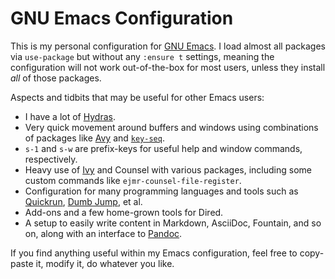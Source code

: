 GNU Emacs Configuration
=======================

This is my personal configuration for [GNU Emacs][Emacs].  I load
almost all packages via `use-package` but without any `:ensure t`
settings, meaning the configuration will not work out-of-the-box for
most users, unless they install *all* of those packages.

Aspects and tidbits that may be useful for other Emacs users:

* I have a lot of [Hydras](https://github.com/abo-abo/hydra).
* Very quick movement around buffers and windows using combinations of
  packages like [Avy](https://github.com/abo-abo/avy)
  and [`key-seq`](https://github.com/vlevit/key-seq.el).
* `s-1` and `s-w` are prefix-keys for useful help and window commands,
  respectively.
* Heavy use of [Ivy](http://oremacs.com/swiper/) and Counsel with
  various packages, including some custom commands like
  `ejmr-counsel-file-register`.
* Configuration for many programming languages and tools such
  as [Quickrun](https://github.com/syohex/emacs-quickrun),
  [Dumb Jump](https://github.com/jacktasia/dumb-jump), et al.
* Add-ons and a few home-grown tools for Dired.
* A setup to easily write content in Markdown, AsciiDoc, Fountain, and
  so on, along with an interface to [Pandoc](http://pandoc.org/).
  
If you find anything useful within my Emacs configuration, feel free
to copy-paste it, modify it, do whatever you like.



[Emacs]: https://www.gnu.org/software/emacs/ "Official GNU Emacs Homepage"
